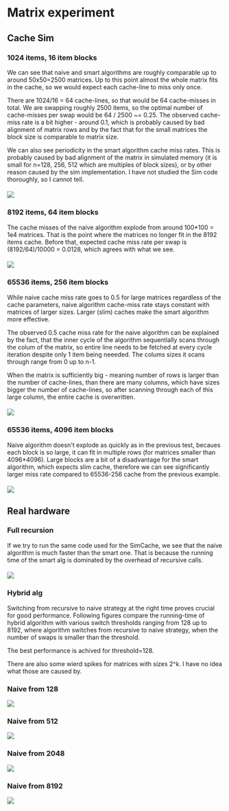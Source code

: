 # Matrix experiment

## Cache Sim

### 1024 items, 16 item blocks
We can see that naive and smart algorithms are roughly comparable up to around 50x50=2500 matrices. Up to this point almost the whole matrix fits in the cache, so we would expect each cache-line to miss only once. 

There are 1024/16 = 64 cache-lines, so that would be 64 cache-misses in total. We are swapping roughly 2500 items, so the optimal number of cache-misses per swap would be 64 / 2500 ~= 0.25.
The observed cache-miss rate is a bit higher - around 0.1, which is probably caused by bad alignment of matrix rows and by the fact that for the small matrices the block size is comparable to matrix size.

We can also see periodicity in the smart algorithm cache miss rates. This is probably caused by bad alignment of the matrix in simulated memory (it is small for n=128, 256, 512 which are multiples of block sizes), or by other reason caused by the sim implementation.  I have not studied the Sim code thoroughly, so I cannot tell. 


#### 
![](plots/m1024b16.png)

### 8192 items, 64 item blocks
The cache misses of the naive algorithm explode from around 100*100 = 1e4 matrices. That is the point where the matrices no longer fit in the 8192 items cache. Before that, expected cache miss rate per swap is (8192/64)/10000 = 0.0128, which agrees with what we see. 

####
![](plots/m8192b64.png)


### 65536 items, 256 item blocks
While naive cache miss rate goes to 0.5 for large matrices regardless of the cache parameters, naive algorithm cache-miss rate stays constant with matrices of larger sizes. Larger (slim) caches make the smart algorithm more effective. 

The observed 0.5 cache miss rate for the naive algorithm can be explained by the fact, that the inner cycle of the algorithm sequentially scans through the colum of the matrix, so entire line needs to be fetched at every cycle iteration despite only 1 item being neeeded. The colums sizes it scans through range from 0 up to n-1.

When the matrix is sufficiently big - meaning number of rows is larger than the number of cache-lines, than there are many columns, which have sizes bigger the number of cache-lines, so after scanning through each of this large column, the entire cache is overwritten.


#### 
![](plots/m65536b256.png)

### 65536 items, 4096 item blocks
Naive algorithm doesn't explode as quickly as in the previous test, becaues each block is so large, it can fit in multiple rows (for matrices smaller than 4096*4096).
Large blocks are a bit of a disadvantage for the smart algorithm, which expects slim cache, therefore we can see significantly larger miss rate compared to 65536-256 cache from the previous example. 

####
![](plots/m65536b4096.png)



## Real hardware
### Full recursion
If we try to run the same code used for the SimCache, we see that the naive algorithm is much faster than the smart one. That is because the running time of the smart alg is dominated by the overhead of recursive calls. 
####
![](plots/real.png)


### Hybrid alg
Switching from recursive to naive strategy at the right time proves crucial for good performance. Following figures compare the running-time of hybrid algorithm with various switch thresholds ranging from 128 up to 8192, where algorithm switches from recursive to naive strategy, when the number of swaps is smaller than the threshold.

The best performance is achived for threshold=128.

There are also some wierd spikes for matrices with sizes 2^k. I have no idea what those are caused by.


### Naive from 128
![](./plots/real_naive_from_128.png)

### Naive from 512 
![](./plots/real_naive_from_512.png)

### Naive from 2048
![](./plots/real_naive_from_2048.png)

### Naive from 8192
![](./plots/real_naive_from_8192.png)

